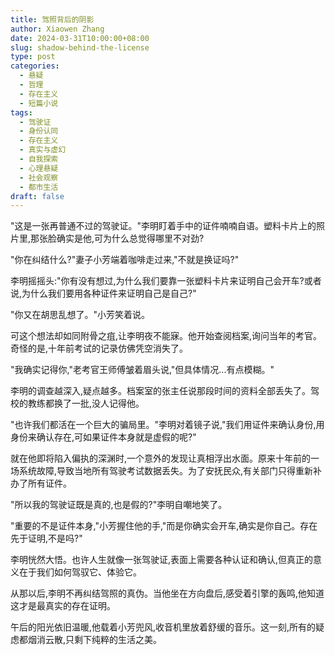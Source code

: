 ```yaml
---
title: 驾照背后的阴影
author: Xiaowen Zhang
date: 2024-03-31T10:00:00+08:00
slug: shadow-behind-the-license
type: post
categories:
  - 悬疑
  - 哲理
  - 存在主义
  - 短篇小说
tags:
  - 驾驶证
  - 身份认同
  - 存在主义
  - 真实与虚幻
  - 自我探索
  - 心理悬疑
  - 社会观察
  - 都市生活
draft: false
---
```


"这是一张再普通不过的驾驶证。"李明盯着手中的证件喃喃自语。塑料卡片上的照片里,那张脸确实是他,可为什么总觉得哪里不对劲?

"你在纠结什么?"妻子小芳端着咖啡走过来,"不就是换证吗?"

李明摇摇头:"你有没有想过,为什么我们要靠一张塑料卡片来证明自己会开车?或者说,为什么我们要用各种证件来证明自己是自己?"

"你又在胡思乱想了。"小芳笑着说。

可这个想法却如同附骨之疽,让李明夜不能寐。他开始查阅档案,询问当年的考官。奇怪的是,十年前考试的记录仿佛凭空消失了。

"我确实记得你,"老考官王师傅皱着眉头说,"但具体情况...有点模糊。"

李明的调查越深入,疑点越多。档案室的张主任说那段时间的资料全部丢失了。驾校的教练都换了一批,没人记得他。

"也许我们都活在一个巨大的骗局里。"李明对着镜子说,"我们用证件来确认身份,用身份来确认存在,可如果证件本身就是虚假的呢?"

就在他即将陷入偏执的深渊时,一个意外的发现让真相浮出水面。原来十年前的一场系统故障,导致当地所有驾驶考试数据丢失。为了安抚民众,有关部门只得重新补办了所有证件。

"所以我的驾驶证既是真的,也是假的?"李明自嘲地笑了。

"重要的不是证件本身,"小芳握住他的手,"而是你确实会开车,确实是你自己。存在先于证明,不是吗?"

李明恍然大悟。也许人生就像一张驾驶证,表面上需要各种认证和确认,但真正的意义在于我们如何驾驭它、体验它。

从那以后,李明不再纠结驾照的真伪。当他坐在方向盘后,感受着引擎的轰鸣,他知道这才是最真实的存在证明。

午后的阳光依旧温暖,他载着小芳兜风,收音机里放着舒缓的音乐。这一刻,所有的疑虑都烟消云散,只剩下纯粹的生活之美。